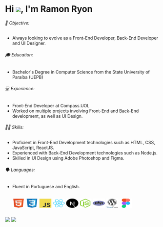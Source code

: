
<h1 align="left">Hi <img src="https://raw.githubusercontent.com/kaueMarques/kaueMarques/master/hi.gif" height="30px">, I'm Ramon Ryon</h1>

###### 🚀 Objective:
- Always looking to evolve as a Front-End Developer, Back-End Developer and UI Designer.

###### 🎓 Education:

- Bachelor's Degree in Computer Science from the State University of Paraíba (UEPB)

###### 💻 Experience:

- Front-End Developer at Compass.UOL
- Worked on multiple projects involving Front-End and Back-End development, as well as UI Design.

###### 👨‍💻 Skills:

- Proficient in Front-End Development technologies such as HTML, CSS, JavaScript, ReactJS.
- Experienced with Back-End Development technologies such as Node.js.
- Skilled in UI Design using Adobe Photoshop and Figma.

###### 🗣️ Languages:

- Fluent in Portuguese and English.

  
  <div style="display: inline_block"><br>
  <img align="center" alt="Ramon-HTML" height="30" width="40" src="https://raw.githubusercontent.com/devicons/devicon/master/icons/html5/html5-original.svg">
  <img align="center" alt="Ramon-CSS" height="30" width="40" src="https://raw.githubusercontent.com/devicons/devicon/master/icons/css3/css3-original.svg">
    <img align="center" alt="Ramon-Js" height="30" width="40" src="https://raw.githubusercontent.com/devicons/devicon/master/icons/javascript/javascript-original.svg">
  <img align="center" alt="Ramon-React" height="30" width="40" src="https://raw.githubusercontent.com/devicons/devicon/master/icons/react/react-original.svg">
  <img align="center" alt="Ramon-Next" height="30" width="40" src="https://raw.githubusercontent.com/devicons/devicon/master/icons/nextjs/nextjs-original.svg">
    <img align="center" alt="Ramon-Next" height="30" width="40" src="https://raw.githubusercontent.com/devicons/devicon/master/icons/nodejs/nodejs-original.svg">
  <img align="center" alt="Ramon-PHP" height="30" width="40" src="https://raw.githubusercontent.com/devicons/devicon/master/icons/php/php-original.svg">
    <img align="center" alt="Ramon-Wordpress" height="30" width="40" src="https://raw.githubusercontent.com/devicons/devicon/master/icons/wordpress/wordpress-original.svg">
  <img align="center" alt="Ramon-Figma" height="30" width="40" src="https://raw.githubusercontent.com/devicons/devicon/master/icons/figma/figma-original.svg">
</div>

##
 
<div> 
  <a href = "mailto:ramonryon@gmail.com"><img src="https://img.shields.io/badge/-Gmail-%23333?style=for-the-badge&logo=gmail&logoColor=white" target="_blank"></a>
  <a href="https://www.linkedin.com/in/ramonryon" target="_blank"><img src="https://img.shields.io/badge/-LinkedIn-%230077B5?style=for-the-badge&logo=linkedin&logoColor=white" target="_blank"></a> 
 
</div>
